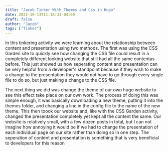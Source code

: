 ```yaml
---
title: "Jacob Tinker With Themes and Css in Hugo"
date: 2022-10-13T11:18:31-04:00
draft: false
author: "Jacob"
tags: ["Tinker"]
---
```


In this tinkering activity we were learning about the relationship between content and presentation using two methods. The first was using the CSS Garden site to quickly see how changing the CSS file could result in a completely different looking website that still had all the same contentas before. This just showed us how seperating content and presentation can be very helpful from a developer's standpoint because if they wish to make a change to the presentation they would not have to go through every single file to do so, but just making a change to the CSS file.

The next thing we did was change the theme of our own hugo website to see this effect take place on our own work. The process of doing this was simple enough, it was basically downloading a new theme, putting it into the themes folder, and changing a line in the config file to the name of the new theme. This then toook our website and, like with the CSS Garden activity, changed the presentation completely yet kept all the content the same. Our website is relatively small, with a few dozen posts in total, but I can not imagine how annoying it would be if we had to change the presentation of each individual page on our site rather than doing so in one step. The seperation of content and presentation is something that is very beneficial to developers for this reason 
